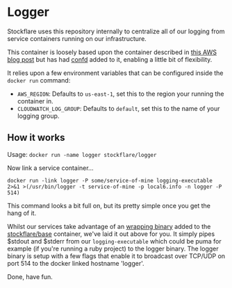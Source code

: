 # Logger

Stockflare uses this repository internally to centralize all of our logging from service containers running on our infrastructure.

This container is loosely based upon the container described in [this AWS blog post](https://blogs.aws.amazon.com/application-management/post/TxFRDMTMILAA8X/Send-ECS-Container-Logs-to-CloudWatch-Logs-for-Centralized-Monitoring) but has had [confd](https://github.com/kelseyhightower/confd) added to it, enabling a little bit of flexibility.

It relies upon a few environment variables that can be configured inside the `docker run` command:

* `AWS_REGION`: Defaults to `us-east-1`, set this to the region your running the container in.
* `CLOUDWATCH_LOG_GROUP`: Defaults to `default`, set this to the name of your logging group.

## How it works

Usage: `docker run -name logger stockflare/logger`

Now link a service container...

`docker run -link logger -P some/service-of-mine logging-executable 2>&1 >(/usr/bin/logger -t service-of-mine -p local6.info -n logger -P 514)`

This command looks a bit full on, but its pretty simple once you get the hang of it.

Whilst our services take advantage of an [wrapping binary](https://github.com/Stockflare/docker-base/blob/master/bin/broadcast) added to the [stockflare/base](https://registry.hub.docker.com/u/stockflare/base/) container, we've laid it out above for you.
It simply pipes $stdout and $stderr from our `logging-executable` which could be puma for example (if you're running a ruby project) to the logger binary. The logger binary is setup with a few flags that enable it to broadcast over TCP/UDP on port 514 to the docker linked hostname 'logger'.

Done, have fun.
